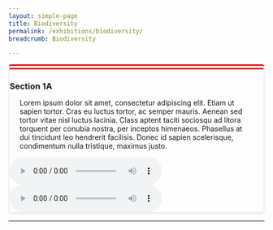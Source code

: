 ```yaml
---
layout: simple-page
title: Biodiversity
permalink: /exhibitions/biodiversity/
breadcrumb: Biodiversity

---
```


<section class="sgds-section__bio1">

<!-- Bio 1A -->

<div class="sgds-container__bio1A" style="border-left: 2px solid #efefef; border-right: 2px solid #efefef; border-bottom: 2px solid #efefef; border-top: 10px double #E21216; box-shadow: 0px 2px 3px #efefef; border-radius: 5px; margin-bottom: 15px;">
    <div class="row">
        <div class="col is-12">
            <h3 style="margin-bottom: 0px;"><strong>Section 1A</strong></h3>
        </div>
    </div>
    <div class="row">
        <div class="col is-full">
                 <p style="padding: 0 20px;">Lorem ipsum dolor sit amet, consectetur adipiscing elit. Etiam ut sapien tortor. Cras eu luctus tortor, ac semper mauris. Aenean sed tortor vitae nisl luctus lacinia. Class aptent taciti sociosqu ad litora torquent per conubia nostra, per inceptos himenaeos. Phasellus at dui tincidunt leo hendrerit facilisis. Donec id sapien scelerisque, condimentum nulla tristique, maximus justo.
                </p>
        </div>
    </div>
    <div class="row">
            <div class="col is-full">
                <audio controls preload="metadata">
                <source src="/files/biodiversity/energizing-by-kevin-macleod-from-filmmusic-io.mp3" type="audio/mpeg">
                   Your browser does not support the audio element. <a href="/files/biodiversity/energizing-by-kevin-macleod-from-filmmusic-io.mp3">Please click here to download the audio file.</a>
                </audio>
            </div>
    </div>
    <div class="row">
            <div class="col is-full">
                <audio controls preload="metadata">
                <source src="/files/biodiversity/energizing-by-kevin-macleod-from-filmmusic-io.mp3" type="audio/mpeg">
                   Your browser does not support the audio element. <a href="/files/biodiversity/energizing-by-kevin-macleod-from-filmmusic-io.mp3">Please click here to download the audio file.</a>
                </audio>
            </div>
    </div>
</div>


<hr class="margin--top margin--bottom--lg">  

</section>

<script type="text/javascript">
document.addEventListener('play', function(e){
    var audios = document.getElementsByTagName('audio');
    for(var i = 0, len = audios.length; i < len;i++){
        if(audios[i] != e.target){
            audios[i].pause();
        }
    }
}, true);
</script>